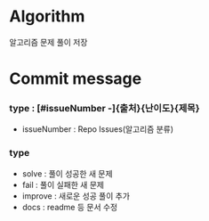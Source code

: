 # Algorithm
알고리즘 문제 풀이 저장

# Commit message

### type : [#issueNumber -]{출처}{난이도}{제목}
* issueNumber : Repo Issues(알고리즘 분류)


### type
* solve : 풀이 성공한 새 문제
* fail : 풀이 실패한 새 문제
* improve : 새로운 성공 풀이 추가
* docs : readme 등 문서 수정
